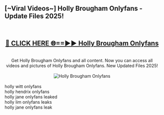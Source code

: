 <h2>[~Viral Videos~] Holly Brougham Onlyfans - Update Files 2025!</h2>
<br>
<div align="center">
<h2><a href="https://betterlinks.top/A2PfLJ" rel="nofollow">🔴 CLICK HERE 🌐==►► Holly Brougham Onlyfans</a></h2>
<br>
Get Holly Brougham Onlyfans and all content. Now you can access all videos and pictures of Holly Brougham Onlyfans. New Updated Files 2025!
<br>
<br>
<a href="https://betterlinks.top/A2PfLJ" rel="nofollow" data-target="animated-image.originalLink"><img src="https://i.ibb.co.com/WyWwxjT/player-gif2.gif" alt="Holly Brougham Onlyfans" style="max-width: 100%; display: inline-block;" data-target="animated-image.originalImage"></a>
</div>
<br>
holly witt onlyfans<br>
holly hendrix onlyfans<br>
holly jane onlyfans leaked<br>
holly lim onlyfans leaks<br>
holly jane onlyfans leak